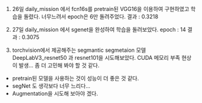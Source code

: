 
1. 26일 daily_mission 에서 fcn16s를 pretrain된 VGG16을 이용하여 구현하였고 학습을 돌렸다. 
   너무느려서 epoch은 6만 돌려주었다.
   결과 : 0.3218
   
2. 27일 daily_mission 에서 sgenet을 완성하여 학습을 돌려보았다.
   epoch : 14
   결과 : 0.3075

3. torchvision에서 제공해주는 segmantic segmetaion 모델 DeepLabV3_resnet50 과 resnet101을 시도해보았다.
    CUDA 메모리 부족 현상이 발생... 좀 더 고민해 봐야 할 것 같다.
    
- pretrain된 모델을 사용하는 것이 성능이 더 좋은 것 같다.
- segNet 도 생각보다 너무 느리다...
- Augmentation을 시도해 보아야 겠다.
